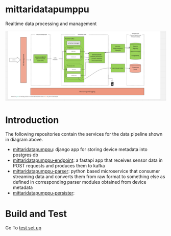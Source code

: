 # mittaridatapumppu
Realtime data processing and management

![plot](architecture.png)

# Introduction
The following repositories contain the services for the data pipeline shown in diagram above.

* [mittaridatapumppu](https://github.com/City-of-Helsinki/mittaridatapumppu): django app for storing device metadata into postgres db
* [mittaridatapumppu-endpoint](https://github.com/City-of-Helsinki/mittaridatapumppu-endpoint): a fastapi app that receives sensor data in POST requests and produces them to kafka
* [mittaridatapumppu-parser](https://github.com/City-of-Helsinki/mittaridatapumppu-parser): python based microservice that consumer streaming data and converts them from raw format to something else as defined in corresponding parser modules obtained from device metadata
* [mittaridatapumppu-persister](https://github.com/City-of-Helsinki/mittaridatapumppu-persister/):

# Build and Test
Go To [test set up](tests/README.md)
